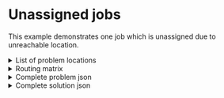 # Unassigned jobs

This example demonstrates one job which is unassigned due to unreachable location.

<details>
    <summary>List of problem locations</summary><p>

```json
{{#include ../../../../examples/json-pragmatic/data/unassigned.unreachable.locations.json}}
```

</p></details>

<details>
    <summary>Routing matrix</summary><p>

```json
{{#include ../../../../examples/json-pragmatic/data/unassigned.unreachable.matrix.json}}
```

</p></details>


<details>
    <summary>Complete problem json</summary><p>

```json
{{#include ../../../../examples/json-pragmatic/data/unassigned.unreachable.problem.json}}
```

</p></details>

<details>
    <summary>Complete solution json</summary><p>

```json
{{#include ../../../../examples/json-pragmatic/data/unassigned.unreachable.solution.json}}
```

</p></details>
